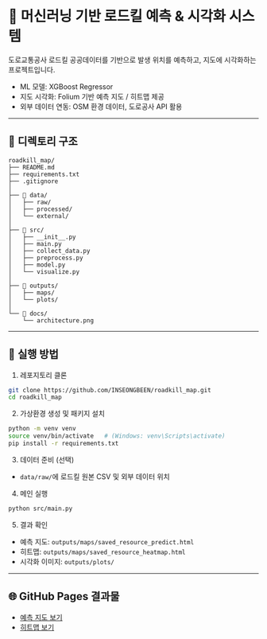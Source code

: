 # 🦌 머신러닝 기반 로드킬 예측 & 시각화 시스템

도로교통공사 로드킬 공공데이터를 기반으로 발생 위치를 예측하고,
지도에 시각화하는 프로젝트입니다.

- ML 모델: XGBoost Regressor
- 지도 시각화: Folium 기반 예측 지도 / 히트맵 제공
- 외부 데이터 연동: OSM 환경 데이터, 도로공사 API 활용

---

## 📁 디렉토리 구조

```
roadkill_map/
├── README.md
├── requirements.txt
├── .gitignore
│
├── 📁 data/
│   ├── raw/
│   ├── processed/
│   └── external/
│
├── 📁 src/
│   ├── __init__.py
│   ├── main.py
│   ├── collect_data.py
│   ├── preprocess.py
│   ├── model.py
│   └── visualize.py
│
├── 📁 outputs/
│   ├── maps/
│   └── plots/
│
└── 📁 docs/
    └── architecture.png
```

---

## 🚀 실행 방법

1. 레포지토리 클론
```bash
git clone https://github.com/INSEONGBEEN/roadkill_map.git
cd roadkill_map
```

2. 가상환경 생성 및 패키지 설치
```bash
python -m venv venv
source venv/bin/activate   # (Windows: venv\Scripts\activate)
pip install -r requirements.txt
```

3. 데이터 준비 (선택)
- `data/raw/`에 로드킬 원본 CSV 및 외부 데이터 위치

4. 메인 실행
```bash
python src/main.py
```

5. 결과 확인
- 예측 지도: `outputs/maps/saved_resource_predict.html`
- 히트맵: `outputs/maps/saved_resource_heatmap.html`
- 시각화 이미지: `outputs/plots/`

---

## 🌐 GitHub Pages 결과물

- [예측 지도 보기](https://inseongbeen.github.io/roadkill_map/saved_resource_predict.html)
- [히트맵 보기](https://inseongbeen.github.io/roadkill_map/saved_resource_heatmap.html)
